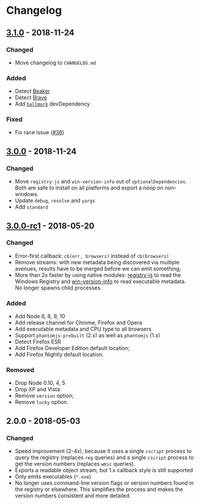 # Changelog

## [3.1.0] - 2018-11-24

### Changed

- Move changelog to `CHANGELOG.md`

### Added

- Detect [Beaker](https://beakerbrowser.com/)
- Detect [Brave](https://brave.com/)
- Add [`hallmark`](https://github.com/vweevers/hallmark) devDependency

### Fixed

- Fix race issue ([#36](https://github.com/vweevers/win-detect-browsers/issues/36))

## [3.0.0] - 2018-11-24

### Changed

- Move `registry-js` and `win-version-info` out of `optionalDependencies`. Both are safe to install on all platforms and export a noop on non-windows.
- Update `debug`, `resolve` and `yargs`
- Add `standard`

## [3.0.0-rc1] - 2018-05-20

### Changed

- Error-first callback: `cb(err, browsers)` instead of `cb(browsers)`
- Remove streams: with new metadata being discovered via multiple avenues, results have to be merged before we can emit something;
- More than 2x faster by using native modules: [registry-js](https://www.npmjs.com/package/registry-js) to read the Windows Registry and [win-version-info](https://www.npmjs.org/package/win-version-info) to read executable metadata. No longer spawns child processes.

### Added

- Add Node 6, 8, 9, 10
- Add release channel for Chrome, Firefox and Opera
- Add executable metadata and CPU type to all browsers
- Support `phantomjs-prebuilt` (2.x) as well as `phantomjs` (1.x)
- Detect Firefox ESR
- Add Firefox Developer Edition default location;
- Add Firefox Nightly default location.

### Removed

- Drop Node 0.10, 4, 5
- Drop XP and Vista
- Remove `version` option;
- Remove `lucky` option.

## 2.0.0 - 2018-05-03

### Changed

- Speed improvement (2-4x), because it uses a single `cscript` process to query the registry (replaces `reg` queries) and a single `cscript` process to get the version numbers (replaces `wmic` queries).
- Exports a readable object stream, but 1.x callback style is still supported
- Only emits executables (`*.exe`)
- No longer uses command-line version flags or version numbers found in the registry or elsewhere. This simplifies the process and makes the version numbers consistent and more detailed.

[3.1.0]: https://github.com/vweevers/win-detect-browsers/compare/v3.0.0...v3.1.0

[3.0.0]: https://github.com/vweevers/win-detect-browsers/compare/v3.0.0-rc1...v3.0.0

[3.0.0-rc1]: https://github.com/vweevers/win-detect-browsers/compare/v2.1.0...v3.0.0-rc1
